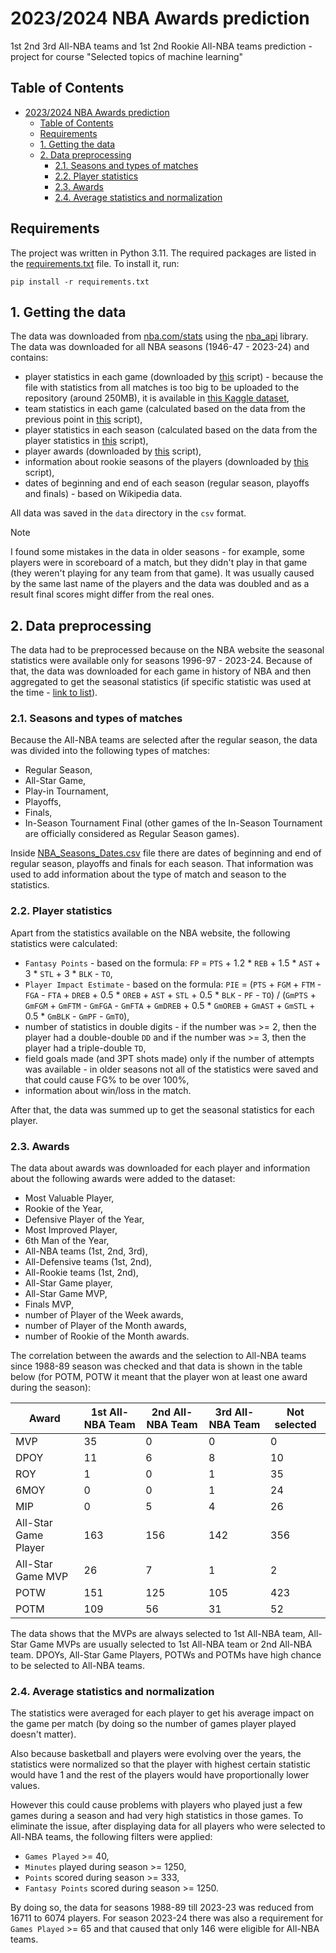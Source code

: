 # 2023/2024 NBA Awards prediction
1st 2nd 3rd All-NBA teams and 1st 2nd Rookie All-NBA teams prediction - project for course "Selected topics of machine learning"

## Table of Contents

<!-- TOC -->
* [2023/2024 NBA Awards prediction](#20232024-nba-awards-prediction)
  * [Table of Contents](#table-of-contents)
  * [Requirements](#requirements)
  * [1. Getting the data](#1-getting-the-data)
  * [2. Data preprocessing](#2-data-preprocessing)
    * [2.1. Seasons and types of matches](#21-seasons-and-types-of-matches)
    * [2.2. Player statistics](#22-player-statistics)
    * [2.3. Awards](#23-awards)
    * [2.4. Average statistics and normalization](#24-average-statistics-and-normalization)
<!-- TOC -->

## Requirements

The project was written in Python 3.11. The required packages are listed in the [requirements.txt](requirements.txt) file. To install it, run:
```commandline
pip install -r requirements.txt
```

## 1. Getting the data

The data was downloaded from [nba.com/stats](https://www.nba.com/stats/) using the [nba_api](https://github.com/swar/nba_api)
library. The data was downloaded for all NBA seasons (1946-47 - 2023-24) and contains:

- player statistics in each game (downloaded by [this](player_per_match_stats_downloading.py) script) - because the file with statistics from all matches is too big to be uploaded to the repository (around 250MB), it is available in [this Kaggle dataset](https://www.kaggle.com/datasets/marcinmc/nba-players-statistics-seasonal-and-matchbymatch/data),
- team statistics in each game (calculated based on the data from the previous point in [this](nba_matches_team_stats.py) script),
- player statistics in each season (calculated based on the data from the player statistics in [this](calculate_seasonal_stats.py) script),
- player awards (downloaded by [this](get_award_winners.py) script),
- information about rookie seasons of the players (downloaded by [this](rookie_seasons.py) script),
- dates of beginning and end of each season (regular season, playoffs and finals) - based on Wikipedia data.

All data was saved in the `data` directory in the `csv` format.

> [!NOTE]
> I found some mistakes in the data in older seasons - for example, some players were in scoreboard of a match, but they didn't play in that game (they weren't playing for any team from that game). It was usually caused by the same last name of the players and the data was doubled and as a result final scores might differ from the real ones.

## 2. Data preprocessing

The data had to be preprocessed because on the NBA website the seasonal statistics were available only for seasons 1996-97 - 2023-24.
Because of that, the data was downloaded for each game in history of NBA and then aggregated to get the seasonal statistics
(if specific statistic was used at the time - [link to list](https://www.nba.com/stats/help/faq#:~:text=HOW%20FAR%20BACK,Goals%3A%201979%2D1980)).

### 2.1. Seasons and types of matches

Because the All-NBA teams are selected after the regular season, the data was divided into the following types of matches:
- Regular Season,
- All-Star Game,
- Play-in Tournament,
- Playoffs,
- Finals,
- In-Season Tournament Final (other games of the In-Season Tournament are officially considered as Regular Season games).

Inside [NBA_Seasons_Dates.csv](/data/NBA_Seasons_Dates.csv) file there are dates of beginning and end of regular season, playoffs and finals for each season. That information was used to add information about the type of match and season to the statistics.

### 2.2. Player statistics

Apart from the statistics available on the NBA website, the following statistics were calculated:
- `Fantasy Points` - based on the formula: `FP` = `PTS` + 1.2 * `REB` + 1.5 * `AST` + 3 * `STL` + 3 * `BLK` - `TO`,
- `Player Impact Estimate` - based on the formula: `PIE` = (`PTS` + `FGM` + `FTM` - `FGA` - `FTA` + `DREB` + 0.5 * `OREB` + `AST` + `STL` + 0.5 * `BLK` - `PF` - `TO`) / (`GmPTS` + `GmFGM` + `GmFTM` - `GmFGA` - `GmFTA` + `GmDREB` + 0.5 * `GmOREB` + `GmAST` + `GmSTL` + 0.5 * `GmBLK` - `GmPF` - `GmTO`),
- number of statistics in double digits - if the number was >= 2, then the player had a double-double `DD` and if the number was >= 3, then the player had a triple-double `TD`,
- field goals made (and 3PT shots made) only if the number of attempts was available - in older seasons not all of the statistics were saved and that could cause FG% to be over 100%,
- information about win/loss in the match.

After that, the data was summed up to get the seasonal statistics for each player.

### 2.3. Awards

The data about awards was downloaded for each player and information about the following awards were added to the dataset:
- Most Valuable Player,
- Rookie of the Year,
- Defensive Player of the Year,
- Most Improved Player,
- 6th Man of the Year,
- All-NBA teams (1st, 2nd, 3rd),
- All-Defensive teams (1st, 2nd),
- All-Rookie teams (1st, 2nd),
- All-Star Game player,
- All-Star Game MVP,
- Finals MVP,
- number of Player of the Week awards,
- number of Player of the Month awards,
- number of Rookie of the Month awards.

The correlation between the awards and the selection to All-NBA teams since 1988-89 season was checked and that data is shown in the table below (for POTM, POTW it meant that the player won at least one award during the season):

| Award | 1st All-NBA Team | 2nd All-NBA Team | 3rd All-NBA Team | Not selected |
|---------------------|------------------|------|------|--------------|
| MVP                 | 35               | 0    | 0    | 0            |
| DPOY                | 11               | 6    | 8    | 10           |
| ROY                 | 1                | 0    | 1    | 35           |
| 6MOY                | 0                | 0    | 1    | 24           |
| MIP                 | 0                | 5    | 4    | 26           |
| All-Star Game Player | 163              | 156  | 142  | 356          |
| All-Star Game MVP   | 26               | 7    | 1    | 2            |
| POTW                | 151              | 125  | 105  | 423          |
| POTM                | 109              | 56   | 31   | 52           |

The data shows that the MVPs are always selected to 1st All-NBA team, All-Star Game MVPs are usually selected to 1st All-NBA team or 2nd All-NBA team. DPOYs, All-Star Game Players, POTWs and POTMs have high chance to be selected to All-NBA teams.

### 2.4. Average statistics and normalization

The statistics were averaged for each player to get his average impact on the game per match (by doing so the number of games player played doesn't matter). 

Also because basketball and players were evolving over the years, the statistics were normalized so that the player with highest certain statistic would have 1 and the rest of the players would have proportionally lower values.

However this could cause problems with players who played just a few games during a season and had very high statistics in those games. To eliminate the issue, after displaying data for all players who were selected to All-NBA teams, the following filters were applied:
- `Games Played` >= 40,
- `Minutes` played during season >= 1250,
- `Points` scored during season >= 333,
- `Fantasy Points` scored during season >= 1250.

By doing so, the data for seasons 1988-89 till 2023-23 was reduced from 16711 to 6074 players. For season 2023-24 there was also a requirement for `Games Played` >= 65 and that caused that only 146 were eligible for All-NBA teams.